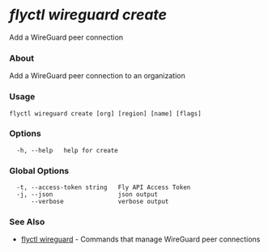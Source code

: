 # _flyctl wireguard create_

Add a WireGuard peer connection

### About

Add a WireGuard peer connection to an organization

### Usage
~~~
flyctl wireguard create [org] [region] [name] [flags]
~~~

### Options

~~~
  -h, --help   help for create
~~~

### Global Options

~~~
  -t, --access-token string   Fly API Access Token
  -j, --json                  json output
      --verbose               verbose output
~~~

### See Also

* [flyctl wireguard](/docs/flyctl/wireguard/)	 - Commands that manage WireGuard peer connections

